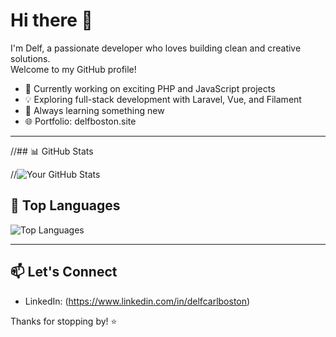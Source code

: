 # Hi there 👋

I'm Delf, a passionate developer who loves building clean and creative solutions.  
Welcome to my GitHub profile!

- 🔭 Currently working on exciting PHP and JavaScript projects  
- 💡 Exploring full-stack development with Laravel, Vue, and Filament  
- 🎯 Always learning something new  
- 🌐 Portfolio: delfboston.site

---

//## 📊 GitHub Stats

//![Your GitHub Stats](https://github-readme-stats.vercel.app/api?username=derufu&show_icons=true&theme=radical&hide_border=true)

## 🚀 Top Languages

![Top Languages](https://github-readme-stats.vercel.app/api/top-langs/?username=derufu&layout=compact&theme=radical&hide_border=true)

---

## 📫 Let's Connect

- LinkedIn: (https://www.linkedin.com/in/delfcarlboston)

Thanks for stopping by! ⭐
